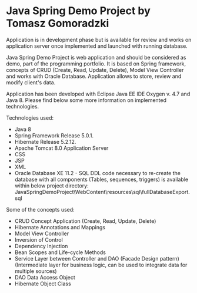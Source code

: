 # Java Spring Demo Project by Tomasz Gomoradzki

Application is in development phase but is available for review and works on application server once implemented and launched with running database.

Java Spring Demo Project is web application and should be considered as demo, part of the programming portfolio. It is based on Spring framework, concepts of CRUD (Create, Read, Update, Delete), Model View Controller and works with Oracle Database. Application allows to store, review and modify client's data.

Application has been developed with Eclipse Java EE IDE Oxygen v. 4.7 and Java 8. Please find below some more information on implemented technologies.

Technologies used:

- Java 8
- Spring Framework Release 5.0.1.
- Hibernate Release 5.2.12.
- Apache Tomcat 8.0 Application Server
- CSS
- JSP
- XML
- Oracle Database XE 11.2 - SQL DDL code necessary to re-create the database with all components (Tables, sequences, triggers) is available within below project directory:
	JavaSpringDemoProject\WebContent\resources\sql\fullDatabaseExport.sql


Some of the concepts used:

- CRUD Concept Application (Create, Read, Update, Delete)
- Hibernate Annotations and Mappings
- Model View Controller
- Inversion of Control
- Dependency Injection
- Bean Scopes and Life-cycle Methods
- Service Layer between Controller and DAO (Facade Design pattern) (Intermediate layer for business logic, can be used to   	integrate data for multiple sources)
- DAO Data Access Object
- Hibernate Object Class


